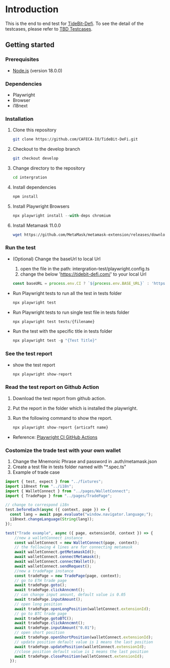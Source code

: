 # Introduction

This is the  end to end test for [TideBit-Defi](https://tidebit-defi.com/). To see the detail of the testcases, please refer to [TBD Testcases](https://github.com/CAFECA-IO/Documents/tree/main/TBD/testcases).

## Getting started

### Prerequisites

- [Node.js](https://nodejs.org/en/) (version 18.0.0)

### Dependencies

- Playwright
- Browser
- i18next

### Installation

1. Clone this repository

    ```bash
    git clone https://github.com/CAFECA-IO/TideBit-DeFi.git
    ```

2. Checkout to the develop branch

    ```bash
    git checkout develop
    ```

3. Change directory to the repository

    ```bash
    cd intergration
    ```

4. Install dependencies

    ```node.js
    npm install
    ```

5. Install Playwright Browsers

    ```node.js
    npx playwright install --with-deps chromium
    ```

6. Install Metamask 11.0.0

   ```bash
   wget https://github.com/MetaMask/metamask-extension/releases/download/v11.0.0/metamask-chrome-11.0.0.zip && unzip metamask-chrome-11.0.0.zip -d metamask-chrome-11.0.0 && rm -rf metamask-chrome-11.0.0.zip
   ```

### Run the test

- (Optional) Change the baseUrl to local Url

    1. open the file in the path: intergration-test/playwright.config.ts
    2. change the below '<https://tidebit-defi.com/>' to your local Url

    ```typescript
    const baseURL = process.env.CI ? `${process.env.BASE_URL}` : 'https://tidebit-defi.com/';
    ```

- Run Playwright tests to run all the test in tests folder

    ```node.js
    npx playwright test
    ```

- Run Playwright tests to run single test file in tests folder
  
   ```node.js
   npx playwright test tests/{filename}
    ```

- Run the test with the specific title in tests folder

    ```node.js
    npx playwright test -g "{Test Title}"
    ```

### See the test report

- show the test report

    ```node.js
    npx playwright show-report
    ```

### Read the test report on Github Action

1. Download the test report from github action.
2. Put the report in the folder which is installed the playwright.
3. Run the following command to show the report.

    ```node.js
    npx playwright show-report {articaft name}
    ```

- Reference: [Playwright CI GitHub Actions](https://playwright.dev/docs/ci-intro#html-report)

### Costomize the trade test with your own wallet

1. Change the Mnemonic Phrase and password in .auth/metamask.json
2. Create a test file in tests folder named with "*.spec.ts"
3. Example of trade case

```typescript
import { test, expect } from "../fixtures";
import i18next from "../i18n";
import { WalletConnect } from "../pages/WalletConnect";
import { TradePage } from "../pages/TradePage";

// change to correspond i18n
test.beforeEach(async ({ context, page }) => {
  const lang = await page.evaluate("window.navigator.language;");
  i18next.changeLanguage(String(lang));
});

test("Trade example", async ({ page, extensionId, context }) => {
    //new a walletConnect instance
    const walletConnect = new WalletConnect(page, context);
    // the following 4 lines are for connecting metamask
    await walletConnect.getMetamaskId();
    await walletConnect.connectMetamask();
    await walletConnect.connectWallet();
    await walletConnect.sendRequest();
    //new a tradePage instance
    const tradePage = new TradePage(page, context);
    // go to ETH trade page
    await tradePage.goto();
    await tradePage.clickAnncmnt();
    // can change input amount, default value is 0.05
    await tradePage.inputAmount();
    // open long position
    await tradePage.openLongPosition(walletConnect.extensionId);
    // go to BTC trade page
    await tradePage.gotoBTC();
    await tradePage.clickAnncmnt();
    await tradePage.inputAmount("0.01");
    // open short position
    await tradePage.openShortPosition(walletConnect.extensionId);
    // update position default value is 1 means the last position
    await tradePage.updatePosition(walletConnect.extensionId);
    //close position default value is 1 means the last position
    await tradePage.closePosition(walletConnect.extensionId);
  });
```
